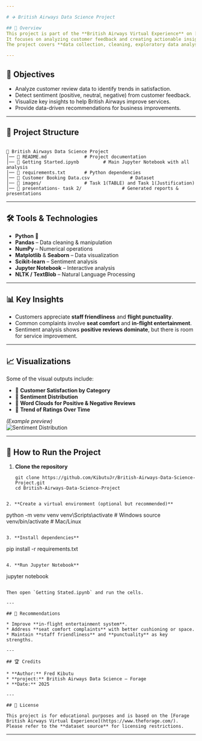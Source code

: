 ```yaml
---

# ✈️ British Airways Data Science Project

## 📌 Overview
This project is part of the **British Airways Virtual Experience** on [Forage](https://www.theforage.com/).  
It focuses on analyzing customer feedback and creating actionable insights to improve the airline’s customer experience.  
The project covers **data collection, cleaning, exploratory data analysis, visualization, and sentiment analysis**.

---
```


## 🎯 Objectives
- Analyze customer review data to identify trends in satisfaction.
- Detect sentiment (positive, neutral, negative) from customer feedback.
- Visualize key insights to help British Airways improve services.
- Provide data-driven recommendations for business improvements.

---

## 📂 Project Structure
```

📁 British Airways Data Science Project
│── 📄 README.md              # Project documentation
│── 📄 Getting Started.ipynb         # Main Jupyter Notebook with all analysis
│── 📄 requirements.txt       # Python dependencies
│── 📄 Customer Booking Data.csv               # Dataset
│── 📁 images/                # Task 1(TABLE) and Task 1(Justification)
│── 📁 presentations- task 2/               # Generated reports & presentations

````

---

## 🛠 Tools & Technologies
- **Python** 🐍
- **Pandas** – Data cleaning & manipulation
- **NumPy** – Numerical operations
- **Matplotlib** & **Seaborn** – Data visualization
- **Scikit-learn** – Sentiment analysis
- **Jupyter Notebook** – Interactive analysis
- **NLTK / TextBlob** – Natural Language Processing

---

## 📊 Key Insights
- Customers appreciate **staff friendliness** and **flight punctuality**.
- Common complaints involve **seat comfort** and **in-flight entertainment**.
- Sentiment analysis shows **positive reviews dominate**, but there is room for service improvement.

---

## 📈 Visualizations
Some of the visual outputs include:
- 📌 **Customer Satisfaction by Category**
- 📌 **Sentiment Distribution**
- 📌 **Word Clouds for Positive & Negative Reviews**
- 📌 **Trend of Ratings Over Time**

*(Example preview)*  
![Sentiment Distribution](images/sentiment_distribution.png)

---

## 🚀 How to Run the Project
1. **Clone the repository**
   ```
   git clone https://github.com/KibutuJr/British-Airways-Data-Science-Project.git
   cd British-Airways-Data-Science-Project
```

2. **Create a virtual environment (optional but recommended)**

   ```
   python -m venv venv
   venv\Scripts\activate  # Windows
   source venv/bin/activate  # Mac/Linux
   ```

3. **Install dependencies**

   ```
   pip install -r requirements.txt
   ```

4. **Run Jupyter Notebook**

   ```
   jupyter notebook
   ```

   Then open `Getting Stated.ipynb` and run the cells.

---

## 📌 Recommendations

* Improve **in-flight entertainment system**.
* Address **seat comfort complaints** with better cushioning or space.
* Maintain **staff friendliness** and **punctuality** as key strengths.

---

## 🏆 Credits

* **Author:** Fred Kibutu
* **project:** British Airways Data Science – Forage
* **Date:** 2025

---

## 📜 License

This project is for educational purposes and is based on the [Forage British Airways Virtual Experience](https://www.theforage.com/).
Please refer to the **dataset source** for licensing restrictions.

```

---
